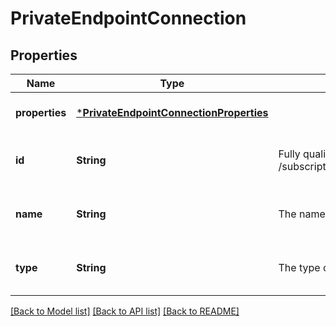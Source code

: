 # PrivateEndpointConnection


## Properties
Name | Type | Description | Notes
------------ | ------------- | ------------- | -------------
**properties** | [***PrivateEndpointConnectionProperties**](PrivateEndpointConnectionProperties.md) |  | [optional] [default to nothing]
**id** | **String** | Fully qualified resource Id for the resource. Ex - /subscriptions/{subscriptionId}/resourceGroups/{resourceGroupName}/providers/{resourceProviderNamespace}/{resourceType}/{resourceName} | [optional] [readonly] [default to nothing]
**name** | **String** | The name of the resource | [optional] [readonly] [default to nothing]
**type** | **String** | The type of the resource. Ex- Microsoft.Compute/virtualMachines or Microsoft.Storage/storageAccounts. | [optional] [readonly] [default to nothing]


[[Back to Model list]](../README.md#models) [[Back to API list]](../README.md#api-endpoints) [[Back to README]](../README.md)


